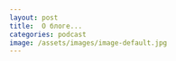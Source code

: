 ```yaml
---
layout: post
title:  О блоге...
categories: podcast
image: /assets/images/image-default.jpg
---
```




